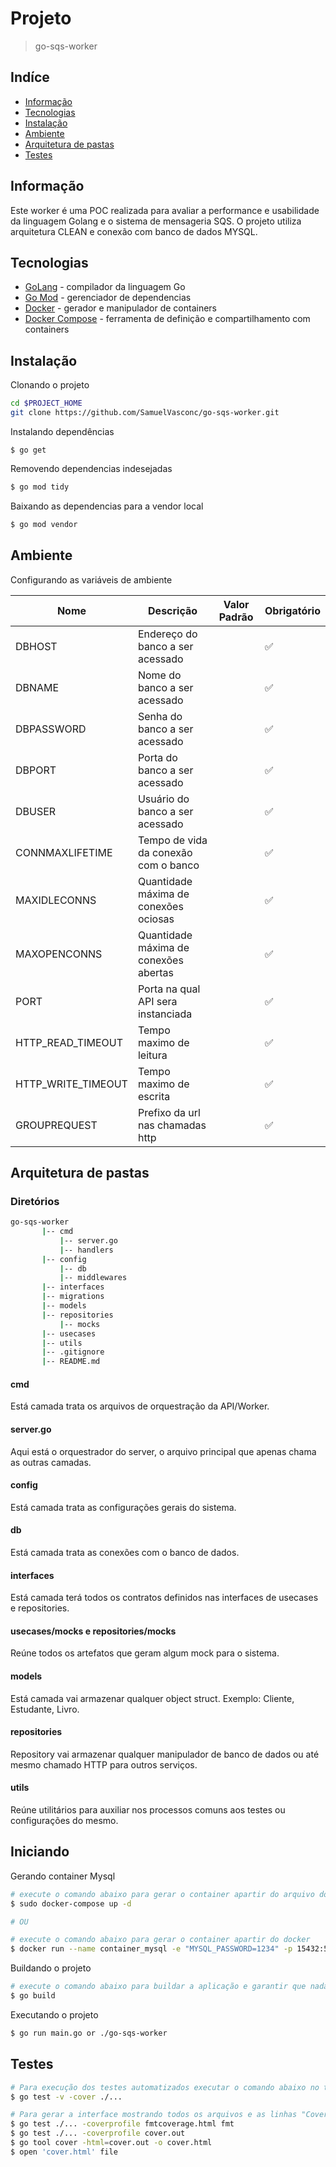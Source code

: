 # Projeto

> go-sqs-worker

## Indíce

- [Informação](#informação)
- [Tecnologias](#tecnologias)
- [Instalação](#instalação)
- [Ambiente](#ambiente)
- [Arquitetura de pastas](#arquitetura-de-pastas)
- [Testes](#testes)

## Informação

Este worker é uma POC realizada para avaliar a performance e usabilidade da linguagem Golang e o sistema de mensageria SQS. O projeto utiliza arquitetura CLEAN e conexão com banco de dados MYSQL.

## Tecnologias

- [GoLang](https://golang.org/) - compilador da linguagem Go
- [Go Mod](https://github.com/golang/mod) - gerenciador de dependencias
- [Docker](https://hub.docker.com/) - gerador e manipulador de containers
- [Docker Compose](https://docs.docker.com/compose/install/) - ferramenta de definição e compartilhamento com containers

## Instalação

Clonando o projeto

```bash
cd $PROJECT_HOME
git clone https://github.com/SamuelVasconc/go-sqs-worker.git
```

Instalando dependências

```
$ go get
```

Removendo dependencias indesejadas

```bash
$ go mod tidy
```

Baixando as dependencias para a vendor local

```bash
$ go mod vendor
```

## Ambiente

Configurando as variáveis de ambiente

| Nome              | Descrição                                       | Valor Padrão | Obrigatório        |
| ----------------- | ----------------------------------------------- | ------------ | ------------------ |
| DBHOST            | Endereço do banco a ser acessado                |              | :white_check_mark: |
| DBNAME            | Nome do banco a ser acessado                    |              | :white_check_mark: |
| DBPASSWORD        | Senha do banco a ser acessado                   |              | :white_check_mark: |
| DBPORT            | Porta do banco a ser acessado                   |              | :white_check_mark: |
| DBUSER            | Usuário do banco a ser acessado                 |              | :white_check_mark: |
| CONNMAXLIFETIME   | Tempo de vida da conexão com o banco            |              | :white_check_mark: |
| MAXIDLECONNS      | Quantidade máxima de conexões ociosas           |              | :white_check_mark: |
| MAXOPENCONNS      | Quantidade máxima de conexões abertas           |              | :white_check_mark: |
| PORT              | Porta na qual API sera instanciada              |              | :white_check_mark: |
| HTTP_READ_TIMEOUT | Tempo maximo de leitura                         |              | :white_check_mark: |
| HTTP_WRITE_TIMEOUT| Tempo maximo de escrita                         |              | :white_check_mark: |
| GROUPREQUEST      | Prefixo da url nas chamadas http                |              | :white_check_mark: |

## Arquitetura de pastas

### Diretórios

```bash
go-sqs-worker
       |-- cmd
           |-- server.go
           |-- handlers
       |-- config
           |-- db
           |-- middlewares
       |-- interfaces
       |-- migrations
       |-- models
       |-- repositories
           |-- mocks
       |-- usecases
       |-- utils
       |-- .gitignore
       |-- README.md
```

#### cmd

Está camada trata os arquivos de orquestração da API/Worker.

#### server.go

Aqui está o orquestrador do server, o arquivo principal que apenas chama as outras camadas.

#### config

Está camada trata as configurações gerais do sistema.

#### db

Está camada trata as conexões com o banco de dados.

#### interfaces

Está camada terá todos os contratos definidos nas interfaces de usecases e repositories.

#### usecases/mocks e repositories/mocks

Reúne todos os artefatos que geram algum mock para o sistema.

#### models

Está camada vai armazenar qualquer object struct. Exemplo: Cliente, Estudante, Livro.

#### repositories

Repository vai armazenar qualquer manipulador de banco de dados ou até mesmo chamado HTTP para outros serviços.

#### utils

Reúne utilitários para auxiliar nos processos comuns aos testes ou configurações do mesmo.

## Iniciando

Gerando container Mysql

```bash
# execute o comando abaixo para gerar o container apartir do arquivo docker-compose.yml na aplicação
$ sudo docker-compose up -d

# OU

# execute o comando abaixo para gerar o container apartir do docker
$ docker run --name container_mysql -e "MYSQL_PASSWORD=1234" -p 15432:5432  -d mysql
```

Buildando o projeto

```bash
# execute o comando abaixo para buildar a aplicação e garantir que nada está quebrado
$ go build
```

Executando o projeto

```bash
$ go run main.go or ./go-sqs-worker
```

## Testes

```bash
# Para execução dos testes automatizados executar o comando abaixo no terminal dentro da pasta da aplicação
$ go test -v -cover ./...

# Para gerar a interface mostrando todos os arquivos e as linhas "Covered", "Not Covered" e "Not Tracked":
$ go test ./... -coverprofile fmtcoverage.html fmt
$ go test ./... -coverprofile cover.out
$ go tool cover -html=cover.out -o cover.html
$ open 'cover.html' file
```
